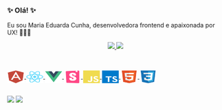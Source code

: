 ### ✨ Olá! ✨

Eu sou Maria Eduarda Cunha, desenvolvedora frontend e apaixonada por UX! 👩🏻‍💻

<div align="center">
  <a href="https://github.com/dudizilla">
  <img height="180em" src="https://github-readme-stats.vercel.app/api?username=dudizilla&show_icons=true&theme=panda&include_all_commits=true&count_private=true"/>
  <img height="180em" src="https://github-readme-stats.vercel.app/api/top-langs/?username=dudizilla&layout=compact&langs_count=7&theme=panda"/>
</div>
  
  ##
  
<div style="display: inline_block"><br>
  <img align="center" alt="Angular Icon" height="30" width="40" src="https://raw.githubusercontent.com/devicons/devicon/master/icons/angularjs/angularjs-plain.svg">
  <img align="center" alt="React Icon" height="30" width="40" src="https://raw.githubusercontent.com/devicons/devicon/master/icons/react/react-original.svg">
  <img align="center" alt="VueJS Icon" height="30" width="40" src="https://raw.githubusercontent.com/devicons/devicon/master/icons/vuejs/vuejs-original.svg">
  <img align="center" alt="StoryBook Icon" height="30" width="40" src="https://raw.githubusercontent.com/devicons/devicon/master/icons/storybook/storybook-original.svg">
  <img align="center" alt="JavaScript Icon" height="30" width="40" src="https://raw.githubusercontent.com/devicons/devicon/master/icons/javascript/javascript-plain.svg">
  <img align="center" alt="TypeScript Icon" height="30" width="40" src="https://raw.githubusercontent.com/devicons/devicon/master/icons/typescript/typescript-plain.svg">
  <img align="center" alt="HTML Icon" height="30" width="40" src="https://raw.githubusercontent.com/devicons/devicon/master/icons/html5/html5-original.svg">
  <img align="center" alt="CSS Icon" height="30" width="40" src="https://raw.githubusercontent.com/devicons/devicon/master/icons/css3/css3-original.svg">
</div>

  ##
  
<div>
  <a href="https://www.linkedin.com/in/eduardamrtns/" target="_blank"><img src="https://img.shields.io/badge/-LinkedIn-%23FF75B5?style=for-the-badge&logo=linkedin&logoColor=white" target="_blank"></a> 
  <a href="https://instagram.com/manuu_mvc" target="_blank"><img src="https://img.shields.io/badge/-Instagram-%23FF75B5?style=for-the-badge&logo=instagram&logoColor=white" target="_blank"></a>
</div>
